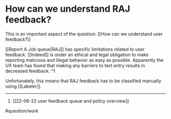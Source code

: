 # How can we understand RAJ feedback?
This is an important aspect of the question: [[How can we understand user feedback?]]

[[Report A Job queue|RAJ]] has specific limitations related to user feedback. [[Indeed]] is under an ethical and legal obligation to make reporting malicious and illegal behavior as easy as possible. Apparently the UX team has found that making any barriers to text entry results in decreased feedback. ^1

Unfortunately, this means that RAJ feedback has to be classified manually using [[Labeler]]. 

---
1. [[22-06-22 user feedback queue and policy overview]]

#question/work 